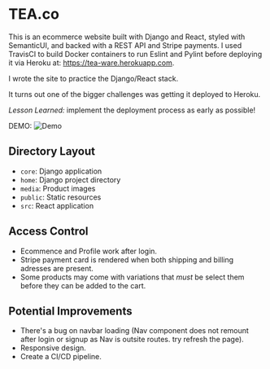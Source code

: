 # TEA.co

This is an ecommerce website built with Django and React, styled with SemanticUI, and backed with a REST API and Stripe payments.
I used TravisCI to build Docker containers to run Eslint and Pylint before deploying it via Heroku at: https://tea-ware.herokuapp.com.

I wrote the site to practice the Django/React stack.

It turns out one of the bigger challenges was getting it deployed to Heroku.

_Lesson Learned:_ implement the deployment process as early as possible!

DEMO:
![Demo](public/static/images/TEA.gif)

## Directory Layout

- `core`: Django application
- `home`: Django project directory
- `media`: Product images
- `public`: Static resources
- `src`: React application

## Access Control

- Ecommence and Profile work after login.
- Stripe payment card is rendered when both shipping and billing adresses are present.
- Some products may come with variations that _must_ be select them before they can be added to the cart.

## Potential Improvements

- There's a bug on navbar loading (Nav component does not remount after login or signup as Nav is outsite routes. try refresh the page).
- Responsive design.
- Create a CI/CD pipeline.
